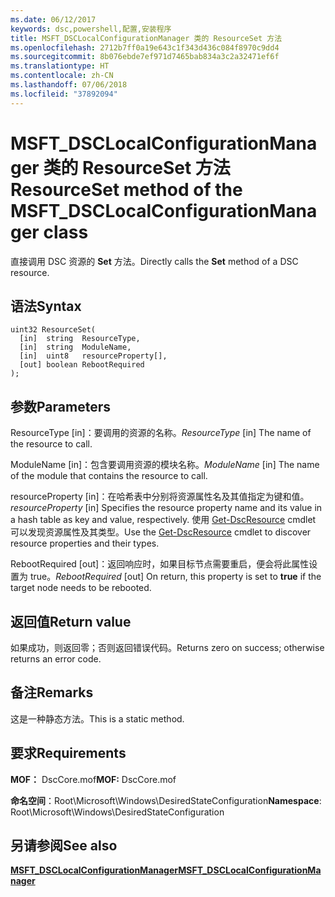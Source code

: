 ```yaml
---
ms.date: 06/12/2017
keywords: dsc,powershell,配置,安装程序
title: MSFT_DSCLocalConfigurationManager 类的 ResourceSet 方法
ms.openlocfilehash: 2712b7ff0a19e643c1f343d436c084f8970c9dd4
ms.sourcegitcommit: 8b076ebde7ef971d7465bab834a3c2a32471ef6f
ms.translationtype: HT
ms.contentlocale: zh-CN
ms.lasthandoff: 07/06/2018
ms.locfileid: "37892094"
---
```

# <a name="resourceset-method-of-the-msftdsclocalconfigurationmanager-class"></a><span data-ttu-id="9d915-103">MSFT_DSCLocalConfigurationManager 类的 ResourceSet 方法</span><span class="sxs-lookup"><span data-stu-id="9d915-103">ResourceSet method of the MSFT_DSCLocalConfigurationManager class</span></span>

<span data-ttu-id="9d915-104">直接调用 DSC 资源的 **Set** 方法。</span><span class="sxs-lookup"><span data-stu-id="9d915-104">Directly calls the **Set** method of a DSC resource.</span></span>

## <a name="syntax"></a><span data-ttu-id="9d915-105">语法</span><span class="sxs-lookup"><span data-stu-id="9d915-105">Syntax</span></span>

```mof
uint32 ResourceSet(
  [in]  string  ResourceType,
  [in]  string  ModuleName,
  [in]  uint8   resourceProperty[],
  [out] boolean RebootRequired
);
```

## <a name="parameters"></a><span data-ttu-id="9d915-106">参数</span><span class="sxs-lookup"><span data-stu-id="9d915-106">Parameters</span></span>

<span data-ttu-id="9d915-107">ResourceType \[in\]：要调用的资源的名称。</span><span class="sxs-lookup"><span data-stu-id="9d915-107">*ResourceType* \[in\] The name of the resource to call.</span></span>

<span data-ttu-id="9d915-108">ModuleName \[in\]：包含要调用资源的模块名称。</span><span class="sxs-lookup"><span data-stu-id="9d915-108">*ModuleName* \[in\] The name of the module that contains the resource to call.</span></span>

<span data-ttu-id="9d915-109">resourceProperty \[in\]：在哈希表中分别将资源属性名及其值指定为键和值。</span><span class="sxs-lookup"><span data-stu-id="9d915-109">*resourceProperty* \[in\] Specifies the resource property name and its value in a hash table as key and value, respectively.</span></span> <span data-ttu-id="9d915-110">使用 [Get-DscResource](/powershell/module/PSDesiredStateConfiguration/Get-DscResource) cmdlet 可以发现资源属性及其类型。</span><span class="sxs-lookup"><span data-stu-id="9d915-110">Use the [Get-DscResource](/powershell/module/PSDesiredStateConfiguration/Get-DscResource) cmdlet to discover resource properties and their types.</span></span>

<span data-ttu-id="9d915-111">RebootRequired \[out\]：返回响应时，如果目标节点需要重启，便会将此属性设置为 true。</span><span class="sxs-lookup"><span data-stu-id="9d915-111">*RebootRequired* \[out\] On return, this property is set to **true** if the target node needs to be rebooted.</span></span>

## <a name="return-value"></a><span data-ttu-id="9d915-112">返回值</span><span class="sxs-lookup"><span data-stu-id="9d915-112">Return value</span></span>

<span data-ttu-id="9d915-113">如果成功，则返回零；否则返回错误代码。</span><span class="sxs-lookup"><span data-stu-id="9d915-113">Returns zero on success; otherwise returns an error code.</span></span>

## <a name="remarks"></a><span data-ttu-id="9d915-114">备注</span><span class="sxs-lookup"><span data-stu-id="9d915-114">Remarks</span></span>

<span data-ttu-id="9d915-115">这是一种静态方法。</span><span class="sxs-lookup"><span data-stu-id="9d915-115">This is a static method.</span></span>

## <a name="requirements"></a><span data-ttu-id="9d915-116">要求</span><span class="sxs-lookup"><span data-stu-id="9d915-116">Requirements</span></span>

<span data-ttu-id="9d915-117">**MOF：** DscCore.mof</span><span class="sxs-lookup"><span data-stu-id="9d915-117">**MOF:** DscCore.mof</span></span>

<span data-ttu-id="9d915-118">**命名空间**：Root\Microsoft\Windows\DesiredStateConfiguration</span><span class="sxs-lookup"><span data-stu-id="9d915-118">**Namespace**: Root\Microsoft\Windows\DesiredStateConfiguration</span></span>

## <a name="see-also"></a><span data-ttu-id="9d915-119">另请参阅</span><span class="sxs-lookup"><span data-stu-id="9d915-119">See also</span></span>

[<span data-ttu-id="9d915-120">**MSFT_DSCLocalConfigurationManager**</span><span class="sxs-lookup"><span data-stu-id="9d915-120">**MSFT_DSCLocalConfigurationManager**</span></span>](msft-dsclocalconfigurationmanager.md)